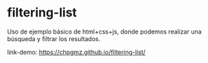 # filtering-list

Uso de ejemplo básico de html+css+js, donde podemos realizar una búsqueda y filtrar los resultados.

link-demo: https://chpgmz.github.io/filtering-list/
